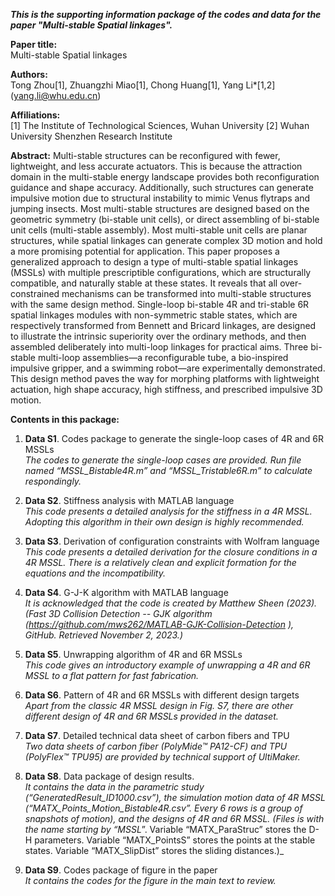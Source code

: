 _**This is the supporting information package of the codes and data for the paper "Multi-stable Spatial linkages".**_

**Paper title:**   
Multi-stable Spatial linkages

**Authors:**   
Tong Zhou[1], Zhuangzhi Miao[1], Chong Huang[1], Yang Li*[1,2] (yang.li@whu.edu.cn)

**Affiliations:**   
[1] The Institute of Technological Sciences, Wuhan University
[2] Wuhan University Shenzhen Research Institute

**Abstract:**
Multi-stable structures can be reconfigured with fewer, lightweight, and less accurate actuators. This is because the attraction domain in the multi-stable energy landscape provides both reconfiguration guidance and shape accuracy. Additionally, such structures can generate impulsive motion due to structural instability to mimic Venus flytraps and jumping insects. Most multi-stable structures are designed based on the geometric symmetry (bi-stable unit cells), or direct assembling of bi-stable unit cells (multi-stable assembly). Most multi-stable unit cells are planar structures, while spatial linkages can generate complex 3D motion and hold a more promising potential for application. This paper proposes a generalized approach to design a type of multi-stable spatial linkages (MSSLs) with multiple prescriptible configurations, which are structurally compatible, and naturally stable at these states. It reveals that all over-constrained mechanisms can be transformed into multi-stable structures with the same design method. Single-loop bi-stable 4R and tri-stable 6R spatial linkages modules with non-symmetric stable states, which are respectively transformed from Bennett and Bricard linkages, are designed to illustrate the intrinsic superiority over the ordinary methods, and then assembled deliberately into multi-loop linkages for practical aims. Three bi-stable multi-loop assemblies—a reconfigurable tube, a bio-inspired impulsive gripper, and a swimming robot—are experimentally demonstrated. This design method paves the way for morphing platforms with lightweight actuation, high shape accuracy, high stiffness, and prescribed impulsive 3D motion.

**Contents in this package:**
1. **Data S1**. Codes package to generate the single-loop cases of 4R and 6R MSSLs  
_The codes to generate the single-loop cases are provided. Run file named “MSSL_Bistable4R.m” and “MSSL_Tristable6R.m” to calculate respondingly._

2. **Data S2**. Stiffness analysis with MATLAB language  
_This code presents a detailed analysis for the stiffness in a 4R MSSL. Adopting this algorithm in their own design is highly recommended._

3. **Data S3**. Derivation of configuration constraints with Wolfram language
_This code presents a detailed derivation for the closure conditions in a 4R MSSL. There is a relatively clean and explicit formation for the equations and the incompatibility._

4. **Data S4**. G-J-K algorithm with MATLAB language  
_It is acknowledged that the code is created by Matthew Sheen (2023). (Fast 3D Collision Detection -- GJK algorithm (https://github.com/mws262/MATLAB-GJK-Collision-Detection ), GitHub. Retrieved November 2, 2023.)_

5. **Data S5**. Unwrapping algorithm of 4R and 6R MSSLs  
_This code gives an introductory example of unwrapping a 4R and 6R MSSL to a flat pattern for fast fabrication._

6. **Data S6**. Pattern of 4R and 6R MSSLs with different design targets  
_Apart from the classic 4R MSSL design in Fig. S7, there are other different design of 4R and 6R MSSLs provided in the dataset._

7. **Data S7**. Detailed technical data sheet of carbon fibers and TPU  
_Two data sheets of carbon fiber (PolyMide™ PA12-CF) and TPU (PolyFlex™ TPU95) are provided by technical support of UltiMaker._

8. **Data S8**. Data package of design results.  
_It contains the data in the parametric study (“GeneratedResult_ID1000.csv”), the simulation motion data of 4R MSSL (“MATX_Points_Motion_Bistable4R.csv”. Every 6 rows is a group of snapshots of motion), and the designs of 4R and 6R MSSL. (Files is with the name starting by “MSSL_”. Variable “MATX_ParaStruc” stores the D-H parameters. Variable “MATX_PointsS” stores the points at the stable states. Variable “MATX_SlipDist” stores the sliding distances.)_

9. **Data S9**. Codes package of figure in the paper  
_It contains the codes for the figure in the main text to review._
